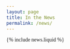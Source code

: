 ```yaml
---
layout: page
title: In the News
permalink: /news/
---
```


<link href="https://fonts.googleapis.com/css2?family=EB+Garamond&display=swap" rel="stylesheet">
<style>
    body {
        font-family: 'Palatino', 'Palatino Linotype', 'Palatino LT STD', 'Book Antiqua', 'Georgia', serif;
    }
</style>

{% include news.liquid %}
